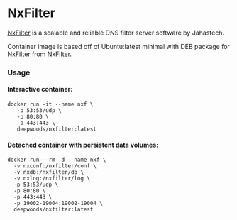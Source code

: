 # NxFilter #

[NxFilter](http://nxfilter.org/p3/)  is a scalable and reliable DNS filter server software by Jahastech. 

Container image is based off of Ubuntu:latest minimal with DEB package for NxFilter from [NxFilter](https://nxfilter.org/p3/download/).


### Usage ###

#### Interactive container: ####

```
docker run -it --name nxf \
   -p 53:53/udp \
   -p 80:80 \
   -p 443:443 \
   deepwoods/nxfilter:latest
```

#### Detached container with persistent data volumes: ####

```
docker run --rm -d --name nxf \
  -v nxconf:/nxfilter/conf \
  -v nxdb:/nxfilter/db \
  -v nxlog:/nxfilter/log \
  -p 53:53/udp \
  -p 80:80 \
  -p 443:443 \
  -p 19002-19004:19002-19004 \
  deepwoods/nxfilter:latest
```
